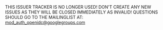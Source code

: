 THIS ISSUER TRACKER IS NO LONGER USED!
DON'T CREATE ANY NEW ISSUES AS THEY WILL BE CLOSED IMMEDIATELY AS INVALID!
QUESTIONS SHOULD GO TO THE MAILINGLIST AT: mod_auth_openidc@googlegroups.com
